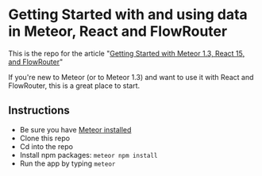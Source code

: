 # Getting Started with and using data in Meteor, React and FlowRouter

This is the repo for the article "[Getting Started with Meteor 1.3, React 15, and FlowRouter](http://coderchronicles.org/2016/04/08/getting-started-with-meteor-1-3-react-and-flowrouter/)"

If you're new to Meteor (or to Meteor 1.3) and want to use it with React and FlowRouter, this is a great place to start.

## Instructions
- Be sure you have [Meteor installed](https://www.meteor.com/install)
- Clone this repo
- Cd into the repo
- Install npm packages: ```meteor npm install```
- Run the app by typing ```meteor```


